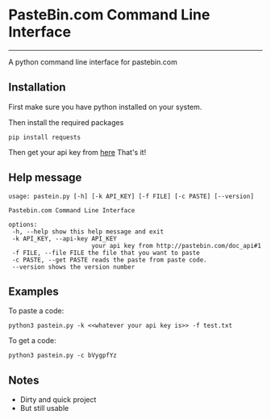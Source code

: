 # PasteBin.com Command Line Interface
---
A python command line interface for pastebin.com

## Installation
First make sure you have python installed on your system.

Then install the required packages
```
pip install requests
```

Then get your api key from [here](https://pastebin.com/doc_api#1)
That's it!

## Help message
```
usage: pastein.py [-h] [-k API_KEY] [-f FILE] [-c PASTE] [--version]

Pastebin.com Command Line Interface 

options:
 -h, --help show this help message and exit
 -k API_KEY, --api-key API_KEY 
                       your api key from http://pastebin.com/doc_api#1
 -f FILE, --file FILE the file that you want to paste 
 -c PASTE, --get PASTE reads the paste from paste code.
 --version shows the version number
```
## Examples
To paste a code:


`python3 pastein.py -k <<whatever your api key is>> -f test.txt`


To get a code:


`python3 pastein.py -c bVygpfYz`


## Notes
+ Dirty and quick project
+ But still usable

